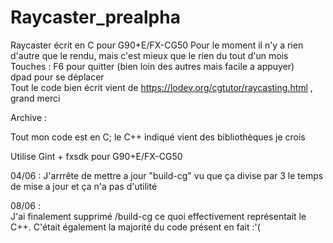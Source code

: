 # Raycaster_prealpha
Raycaster écrit en C pour G90+E/FX-CG50
Pour le moment il n'y a rien d'autre que le rendu, mais c'est mieux que le rien du tout d'un mois  
Touches : F6 pour quitter (bien loin des autres mais facile a appuyer)  
          dpad pour se déplacer  
Tout le code bien écrit vient de https://lodev.org/cgtutor/raycasting.html , grand merci  
  
  
  
  
  
  
  
  
  
  
  
  
  
Archive : 

Tout mon code est en C; le C++ indiqué vient des bibliothèques je crois 
 
Utilise Gint + fxsdk pour G90+E/FX-CG50

04/06 :
J'arrrête de mettre a jour "build-cg" vu que ça divise par 3 le temps de mise a jour
et ça n'a pas d'utilité 

08/06 :   
J'ai finalement supprimé /build-cg ce quoi effectivement représentait le C++. C'était également la majorité du code présent en fait :'(

